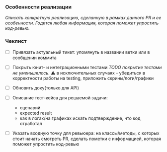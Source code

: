 ### Особенности реализации
_Описать конкретную реализацию, сделанную в рамках данного PR и ее особенности. Годится любая информация, которая поможет упростить код-ревью._

### Чеклист
- [ ] Привязать актуальный тикет: упомянуть в названии ветки или в сообщении коммита
- [ ] Покрыть юнит- и интеграционными тестами _TODO покрытие тестами не уменьшилось._
 ⚠️ в исключительных случаях - убедиться в корректности работы на testing, приложить скрины/логи/графики
- [ ] Обновить доку(только для API)
- [ ] Описание тест-кейса для решаемой задачи:
    - сценарий
    - expected result
    - как в логах/на графиках искать подтверждение, что код отработал
- [ ] Указать входную точку для ревьюера: на классы/методы, с которых стоит начать смотреть PR, сделать пометки с информацией, которая поможет упростить код-ревью



